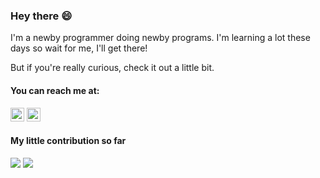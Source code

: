 ### Hey there 😄 

I'm a newby programmer doing newby programs. I'm learning a lot these days so wait for me, I'll get there!

But if you're really curious, check it out a little bit.

#### You can reach me at:

[<img src="https://img.shields.io/badge/discord-%237289DA.svg?&style=for-the-badge&logo=discord&logoColor=white" height="22" />](https://discord.com/invite/franklingg#5075)
[<img src="https://img.shields.io/badge/-Instagram-purple?style=flat-square&logo=Instagram&logoColor=white&link=https://www.instagram.com/franklingg1" height="22" title="Instagram" />](https://www.instagram.com/franklingg1)

#### My little contribution so far
<div>
  <img src="https://github-readme-stats.vercel.app/api?username=franklingg&count_private=true&show_icons=true&theme=dracula"/>
  <img src="https://github-readme-stats.vercel.app/api/top-langs/?username=franklingg&hide=html&layout=compact&count_private=true&show_icons=true&theme=dracula" />
</div>
